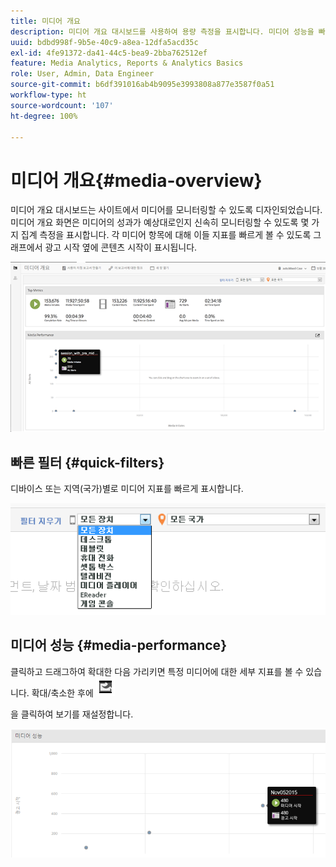 ```yaml
---
title: 미디어 개요
description: 미디어 개요 대시보드를 사용하여 용량 측정을 표시합니다. 미디어 성능을 빠르게 모니터링하는 방법에 대해 알아봅니다.
uuid: bdbd998f-9b5e-40c9-a8ea-12dfa5acd35c
exl-id: 4fe91372-da41-44c5-bea9-2bba762512ef
feature: Media Analytics, Reports & Analytics Basics
role: User, Admin, Data Engineer
source-git-commit: b6df391016ab4b9095e3993808a877e3587f0a51
workflow-type: ht
source-wordcount: '107'
ht-degree: 100%

---
```


# 미디어 개요{#media-overview}

미디어 개요 대시보드는 사이트에서 미디어를 모니터링할 수 있도록 디자인되었습니다. 미디어 개요 화면은 미디어의 성과가 예상대로인지 신속히 모니터링할 수 있도록 몇 가지 집계 측정을 표시합니다. 각 미디어 항목에 대해 이들 지표를 빠르게 볼 수 있도록 그래프에서 광고 시작 옆에 콘텐츠 시작이 표시됩니다.

![](assets/media_overview.png)

<!--
![](assets/media_overview.png){width="672px"} 
-->

## 빠른 필터 {#quick-filters}

디바이스 또는 지역(국가)별로 미디어 지표를 빠르게 표시합니다.

![](assets/video-overview-report-filters.png)

<!--
![](assets/video-overview-report-filters.png){width="400px"}
-->

## 미디어 성능 {#media-performance}

클릭하고 드래그하여 확대한 다음 가리키면 특정 미디어에 대한 세부 지표를 볼 수 있습니다. 확대/축소한 후에 ![](assets/video-overview-report-revert.png)

을 클릭하여 보기를 재설정합니다.

![](assets/media_overview_zoom.png)

<!--
![](assets/media_overview_zoom.png){width="400px"}
-->
